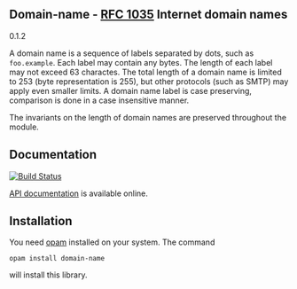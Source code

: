 ## Domain-name - [RFC 1035](https://tools.ietf.org/html/rfc1035) Internet domain names

0.1.2

A domain name is a sequence of labels separated by dots, such as `foo.example`.
Each label may contain any bytes. The length of each label may not exceed 63
charactes.  The total length of a domain name is limited to 253 (byte
representation is 255), but other protocols (such as SMTP) may apply even
smaller limits.  A domain name label is case preserving, comparison is done in a
case insensitive manner.

The invariants on the length of domain names are preserved throughout the
module.

## Documentation

[![Build Status](https://travis-ci.org/hannesm/domain-name.svg?branch=master)](https://travis-ci.org/hannesm/domain-name)

[API documentation](https://hannesm.github.io/domain-name/doc/) is available online.

## Installation

You need [opam](https://opam.ocaml.org) installed on your system.  The command

`opam install domain-name`

will install this library.
